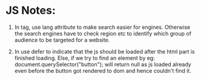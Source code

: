 # JS Notes:
1. In <html lang="en"></html> tag, use lang attribute to make search easier for engines. Otherwise the search engines have to check region etc to identify which group of audience to be targeted for a website.

2. In <script src="app.js" defer></script> use defer to indicate that the js should be loaded after the html part is finished loading. Else, if we try to find an element by eg: document.querySelector("button"); will return null as js loaded already even before the button got rendered to dom and hence couldn't find it.
